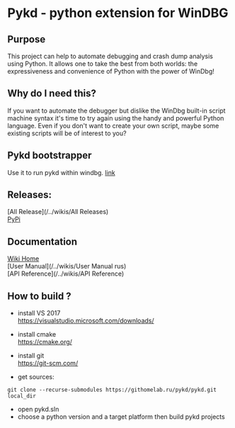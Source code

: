 # Pykd - python extension for WinDBG

## Purpose
This project can help to automate debugging and crash dump analysis using Python. It allows one to take the best from both worlds: the expressiveness and convenience of Python with the power of WinDbg!

## Why do I need this?
If you want to automate the debugger but dislike the WinDbg built-in script machine syntax it's time to try again using the handy and powerful Python language. Even if you don't want to create your own script, maybe some existing scripts will be of interest to you?

## Pykd bootstrapper
Use it to run pykd within windbg. [link](https://githomelab.ru/pykd/pykd-ext)

## Releases:
[All Release](/../wikis/All Releases)      
[PyPi](https://pypi.org/project/pykd)    

## Documentation
[Wiki Home](/../wikis/Home)    
[User Manual](/../wikis/User Manual rus)    
[API Reference](/../wikis/API Reference)     

## How to build ?
* install VS 2017     
https://visualstudio.microsoft.com/downloads/

* install cmake   
https://cmake.org/

* install git    
https://git-scm.com/

* get sources:

```
git clone --recurse-submodules https://githomelab.ru/pykd/pykd.git local_dir
```
* open pykd.sln 
* choose a python version and a target platform then build pykd projects